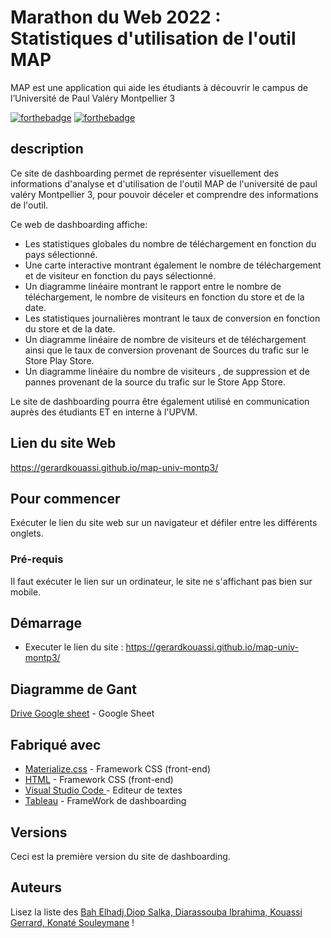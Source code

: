 # Marathon du Web 2022 : Statistiques d'utilisation de l'outil MAP
MAP est une application qui aide les étudiants à découvrir le campus de l’Université de Paul Valéry Montpellier 3

[![forthebadge](http://forthebadge.com/images/badges/built-with-love.svg)](http://forthebadge.com)  [![forthebadge](http://forthebadge.com/images/badges/powered-by-electricity.svg)](http://forthebadge.com)

## description

Ce site de dashboarding permet de représenter visuellement des informations d'analyse et d'utilisation de l'outil MAP de l'université de paul valéry Montpellier 3, pour pouvoir déceler et comprendre des informations de l'outil.

Ce web de dashboarding affiche:

- Les statistiques globales du nombre de téléchargement en fonction du pays sélectionné.
- Une carte interactive montrant également le nombre de téléchargement et de visiteur en fonction du pays sélectionné.
- Un diagramme linéaire montrant le rapport entre le nombre de téléchargement, le nombre de visiteurs en fonction du store et de la date.
- Les statistiques journalières montrant le taux de conversion en fonction du store et de la date.
- Un diagramme linéaire de nombre de visiteurs et de téléchargement ainsi que le taux de conversion provenant de Sources du trafic sur le Store Play Store.
- Un diagramme linéaire du nombre de visiteurs , de suppression et de pannes provenant de la source du trafic sur le Store App Store.


Le site de dashboarding pourra être également utilisé en communication auprès des étudiants ET en interne à l'UPVM.

## Lien du site Web

https://gerardkouassi.github.io/map-univ-montp3/

## Pour commencer

Exécuter le lien du site web sur un navigateur et défiler entre les différents onglets.

### Pré-requis

 Il faut exécuter le lien sur un ordinateur, le site ne s'affichant pas bien sur mobile.


## Démarrage

- Executer le lien du site : https://gerardkouassi.github.io/map-univ-montp3/

## Diagramme de Gant

[Drive Google sheet](https://docs.google.com/spreadsheets/d/1SYeA-Bbj6E-ys4XWz8fsqKh3qgfu8yoZC1FBfR1_QDw/edit#gid=0) - Google Sheet

## Fabriqué avec

* [Materialize.css](http://materializecss.com) - Framework CSS (front-end)
* [HTML](https://developer.mozilla.org/fr/docs/Web/HTML) - Framework CSS (front-end)
* [Visual Studio Code ](https://code.visualstudio.com/) - Editeur de textes
* [Tableau](https://www.tableau.com/fr-fr) - FrameWork de dashboarding


## Versions

Ceci est la première version du site de dashboarding.

## Auteurs

Lisez la liste des [Bah Elhadj,Diop Salka, Diarassouba Ibrahima, Kouassi Gerrard, Konaté Souleymane](https://github.com/your/project/contributors) !






